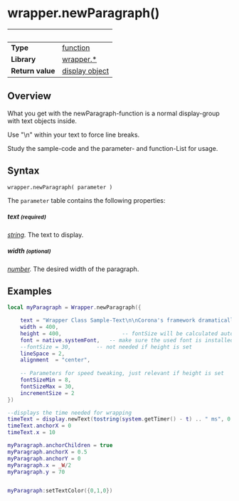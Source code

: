 # wrapper.newParagraph()

|                      | &nbsp; 
| -------------------- | ---------------------------------------------------------------
| __Type__             | [function](http://docs.coronalabs.com/api/type/Function.html)
| __Library__          | [wrapper.*](Readme.markdown)
| __Return value__     | [display object](https://docs.coronalabs.com/api/type/DisplayObject/index.html)



## Overview

What you get with the newParagraph-function is a normal display-group with text objects inside.

Use "\n" within your text to force line breaks.

Study the sample-code and the parameter- and function-List for usage.


## Syntax

	wrapper.newParagraph( parameter )


The `parameter` table contains the following properties:

##### text <small>(required)</small>
_[string](https://docs.coronalabs.com/api/library/string/find.html)._ The text to display.

##### width <small>(optional)</small>
_[number](https://docs.coronalabs.com/api/type/Number.html)._ The desired width of the paragraph. 



## Examples

``````lua
local myParagraph = Wrapper.newParagraph({

	text = "Wrapper Class Sample-Text\n\nCorona's framework dramatically increase productivity. \n\nTasks like animating objects in OpenGL or creating user-interface widgets take only one line of code, and changes are instantly viewable in the Corona Simulator.",
	width = 400,
	height = 400,                   -- fontSize will be calculated automatically if set 
	font = native.systemFont, 	-- make sure the used font is installed on your system
	--fontSize = 30,		-- not needed if height is set 	
	lineSpace = 2,
	alignment  = "center",
	
	-- Parameters for speed tweaking, just relevant if height is set
	fontSizeMin = 8,
	fontSizeMax = 30,
	incrementSize = 2
})

--displays the time needed for wrapping
timeText = display.newText(tostring(system.getTimer() - t) .. " ms", 0, display.contentHeight - 22, nil, 20)
timeText.anchorX = 0
timeText.x = 10

myParagraph.anchorChildren = true
myParagraph.anchorX = 0.5
myParagraph.anchorY = 0
myParagraph.x = _W/2
myParagraph.y = 70


myParagraph:setTextColor({0,1,0})


``````
